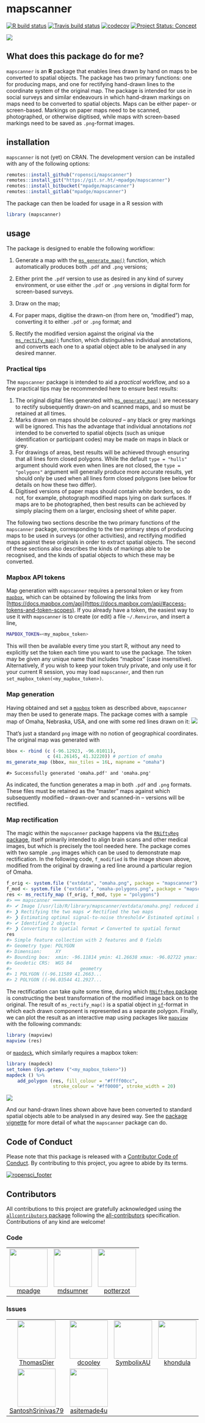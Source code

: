 <!-- README.md is generated from README.Rmd. Please edit that file -->

# mapscanner

<!-- badges: start -->

[![R build
status](https://github.com/ropensci/mapscanner/workflows/R-CMD-check/badge.svg)](https://github.com/ropensci/mapscanner/actions?query=workflow%3AR-CMD-check)
[![Travis build
status](https://travis-ci.org/ropensci/mapscanner.svg?branch=master)](https://travis-ci.org/ropensci/mapscanner)
[![codecov](https://codecov.io/gh/ropensci/mapscanner/branch/master/graph/badge.svg)](https://codecov.io/gh/ropensci/mapscanner)
[![Project Status:
Concept](https://www.repostatus.org/badges/latest/concept.svg)](https://www.repostatus.org/#concept)

[![](https://badges.ropensci.org/330_status.svg)](https://github.com/ropensci/onboarding/issues/330)

<!-- badges: end -->

## What does this package do for me?

`mapscanner` is an **R** package that enables lines drawn by hand on
maps to be converted to spatial objects. The package has two primary
functions: one for producing maps, and one for rectifying hand-drawn
lines to the coordinate system of the original map. The package is
intended for use in social surveys and similar endeavours in which
hand-drawn markings on maps need to be converted to spatial objects.
Maps can be either paper- or screen-based. Markings on paper maps need
to be scanned, photographed, or otherwise digitised, while maps with
screen-based markings need to be saved as `.png`-format images.

## installation

`mapscanner` is not (yet) on CRAN. The development version can be
installed with any of the following options:

``` r
remotes::install_github("ropensci/mapscanner")
remotes::install_git("https://git.sr.ht/~mpadge/mapscanner")
remotes::install_bitbucket("mpadge/mapscanner")
remotes::install_gitlab("mpadge/mapscanner")
```

The package can then be loaded for usage in a R session with

``` r
library (mapscanner)
```

## usage

The package is designed to enable the following workflow:

1.  Generate a map with the
    [`ms_generate_map()`](https://docs.ropensci.org/mapscanner/reference/ms_generate_map.html)
    function, which automatically produces both `.pdf` and `.png`
    versions;

2.  Either print the `.pdf` version to use as desired in any kind of
    survey environment, or use either the `.pdf` or `.png` versions in
    digital form for screen-based surveys.

3.  Draw on the map;

4.  For paper maps, digitise the drawn-on (from here on, “modified”)
    map, converting it to either `.pdf` or `.png` format; and

5.  Rectify the modified version against the original via the
    [`ms_rectify_map()`](https://docs.ropensci.org/mapscanner/reference/ms_rectify_map.html)
    function, which distinguishes individual annotations, and converts
    each one to a spatial object able to be analysed in any desired
    manner.

### Practical tips

The `mapscanner` package is intended to aid a *practical* workflow, and
so a few practical tips may be recommended here to ensure best results:

1.  The original digital files generated with
    [`ms_generate_map()`](https://docs.ropensci.org/mapscanner/reference/ms_generate_map.html)
    are necessary to rectify subsequently drawn-on and scanned maps, and
    so must be retained at all times.
2.  Marks drawn on maps should be *coloured* – any black or grey
    markings will be ignored. This has the advantage that individual
    annotations *not* intended to be converted to spatial objects (such
    as unique identification or participant codes) may be made on maps
    in black or grey.
3.  For drawings of areas, best results will be achieved through
    ensuring that all lines form closed polygons. While the default
    `type = "hulls"` argument should work even when lines are not
    closed, the `type = "polygons"` argument will generally produce more
    accurate results, yet should only be used when all lines form closed
    polygons (see below for details on how these two differ).
4.  Digitised versions of paper maps should contain *white* borders, so
    do not, for example, photograph modified maps lying on dark
    surfaces. If maps are to be photographed, then best results can be
    achieved by simply placing them on a larger, enclosing sheet of
    white paper.

The following two sections describe the two primary functions of the
`mapscanner` package, corresponding to the two primary steps of
producing maps to be used in surveys (or other activities), and
rectifying modified maps against these originals in order to extract
spatial objects. The second of these sections also describes the kinds
of markings able to be recognised, and the kinds of spatial objects to
which these may be converted.

### Mapbox API tokens

Map generation with `mapscanner` requires a personal token or key from
[`mapbox`](https://mapbox.com), which can be obtained by following the
links from
[https://docs.mapbox.com/api](https://docs.mapbox.com/api/#access-tokens-and-token-scopes).
If you already have a token, the easiest way to use it with `mapscanner`
is to create (or edit) a file `~/.Renviron`, and insert a line,

``` bash
MAPBOX_TOKEN=<my_mapbox_token>
```

This will then be available every time you start R, without any need to
explicitly set the token each time you want to use the package. The
token may be given any unique name that includes “mapbox” (case
insensitive). Alternatively, if you wish to keep your token truly
private, and only use it for your current R session, you may load
`mapscanner`, and then run `set_mapbox_token(<my_mapbox_token>)`.

### Map generation

Having obtained and set a [`mapbox`](https://mapbox.com) token as
described above, `mapscanner` may then be used to generate maps. The
package comes with a sample map of Omaha, Nebraska, USA, and one with
some red lines drawn on it: ![](./man/figures/omaha-polygons.png)

That’s just a standard `png` image with no notion of geographical
coordinates. The original map was generated with

``` r
bbox <- rbind (c (-96.12923, -96.01011),
               c (41.26145, 41.32220)) # portion of omaha
ms_generate_map (bbox, max_tiles = 16L, mapname = "omaha")
```

    #> Successfully generated 'omaha.pdf' and 'omaha.png'

As indicated, the function generates a map in both `.pdf` and `.png`
formats. These files must be retained as the “master” maps against which
subsequently modified – drawn-over and scanned-in – versions will be
rectified.

### Map rectification

The magic within the `mapscanner` package happens via the [`RNiftyReg`
package](https://github.com/jonclayden/RNiftyReg), itself primarily
intended to align brain scans and other medical images, but which is
precisely the tool needed here. The package comes with two sample `.png`
images which can be used to demonstrate map rectification. In the
following code, `f_modified` is the image shown above, modified from the
original by drawing a red line around a particular region of Omaha.

``` r
f_orig <- system.file ("extdata", "omaha.png", package = "mapscanner")
f_mod <- system.file ("extdata", "omaha-polygons.png", package = "mapscanner")
res <- ms_rectify_map (f_orig, f_mod, type = "polygons")
#> ══ mapscanner ════════════════════════════════════════════════════════════════════════════════════════════════════════════════════════════════════════════════════════════════════════════════════════════════════════════════════════════════
#> ✔ Image [/usr/lib/R/library/mapscanner/extdata/omaha.png] reduced in size by factor of 2
#> ❯ Rectifying the two maps ✔ Rectified the two maps  
#> ❯ Estimating optimal signal-to-noise threshold✔ Estimated optimal signal-to-noise threshold
#> ✔ Identified 2 objects
#> ❯ Converting to spatial format ✔ Converted to spatial format
res
#> Simple feature collection with 2 features and 0 fields
#> Geometry type: POLYGON
#> Dimension:     XY
#> Bounding box:  xmin: -96.11814 ymin: 41.26638 xmax: -96.02722 ymax: 41.30109
#> Geodetic CRS:  WGS 84
#>                         geometry
#> 1 POLYGON ((-96.11589 41.2663...
#> 2 POLYGON ((-96.03544 41.2927...
```

The rectification can take quite some time, during which [`RNiftyReg`
package](https://github.com/jonclayden/RNiftyReg) is constructing the
best transformation of the modified image back on to the original. The
result of `ms_rectify_map()` is a spatial object in
[`sf`](https://cran.r-project.org/package=sf)-format in which each drawn
component is represented as a separate polygon. Finally, we can plot the
result as an interactive map using packages like
[`mapview`](https://github.com/r-spatial/mapview) with the following
commands:

``` r
library (mapview)
mapview (res)
```

or [`mapdeck`](https://github.com/symbolixAU/mapdeck), which similarly
requires a mapbox token:

``` r
library (mapdeck)
set_token (Sys.getenv ("<my_mapbox_token>"))
mapdeck () %>%
    add_polygon (res, fill_colour = "#ffff00cc",
                 stroke_colour = "#ff0000", stroke_width = 20)
```

![](./man/figures/leaflet-1.png)

And our hand-drawn lines shown above have been converted to standard
spatial objects able to be analysed in any desired way. See the [package
vignette](https://docs.ropensci.org/mapscanner/articles/mapscanner.html)
for more detail of what the `mapscanner` package can do.

## Code of Conduct

Please note that this package is released with a [Contributor Code of
Conduct](https://ropensci.org/code-of-conduct/). By contributing to this
project, you agree to abide by its terms.

[![ropensci_footer](https://ropensci.org/public_images/ropensci_footer.png)](https://ropensci.org)

## Contributors

<!-- ALL-CONTRIBUTORS-LIST:START - Do not remove or modify this section -->
<!-- prettier-ignore-start -->
<!-- markdownlint-disable -->

All contributions to this project are gratefully acknowledged using the
[`allcontributors`
package](https://github.com/ropenscilabs/allcontributors) following the
[all-contributors](https://allcontributors.org) specification.
Contributions of any kind are welcome!

### Code

<table>
<tr>
<td align="center">
<a href="https://github.com/mpadge">
<img src="https://avatars1.githubusercontent.com/u/6697851?v=4" width="100px;" alt=""/>
</a><br>
<a href="https://github.com/ropensci/mapscanner/commits?author=mpadge">mpadge</a>
</td>
<td align="center">
<a href="https://github.com/mdsumner">
<img src="https://avatars2.githubusercontent.com/u/4107631?v=4" width="100px;" alt=""/>
</a><br>
<a href="https://github.com/ropensci/mapscanner/commits?author=mdsumner">mdsumner</a>
</td>
<td align="center">
<a href="https://github.com/potterzot">
<img src="https://avatars0.githubusercontent.com/u/477294?v=4" width="100px;" alt=""/>
</a><br>
<a href="https://github.com/ropensci/mapscanner/commits?author=potterzot">potterzot</a>
</td>
</tr>
</table>

### Issues

<table>
<tr>
<td align="center">
<a href="https://github.com/ThomasDier">
<img src="https://avatars0.githubusercontent.com/u/42271539?u=4194553fedeadf5bf3a23efcc829dfd51615b549&v=4" width="100px;" alt=""/>
</a><br>
<a href="https://github.com/ropensci/mapscanner/issues?q=is%3Aissue+author%3AThomasDier">ThomasDier</a>
</td>
<td align="center">
<a href="https://github.com/dcooley">
<img src="https://avatars0.githubusercontent.com/u/8093396?u=2c8d9162f246d90d433034d212b29a19e0f245c1&v=4" width="100px;" alt=""/>
</a><br>
<a href="https://github.com/ropensci/mapscanner/issues?q=is%3Aissue+author%3Adcooley">dcooley</a>
</td>
<td align="center">
<a href="https://github.com/SymbolixAU">
<img src="https://avatars2.githubusercontent.com/u/18344164?u=022e0d3bdcca3e224021bae842672bda12b599df&v=4" width="100px;" alt=""/>
</a><br>
<a href="https://github.com/ropensci/mapscanner/issues?q=is%3Aissue+author%3ASymbolixAU">SymbolixAU</a>
</td>
<td align="center">
<a href="https://github.com/khondula">
<img src="https://avatars3.githubusercontent.com/u/6106733?u=91bac57101b4e8047b2a96b8ad67437cc32e6144&v=4" width="100px;" alt=""/>
</a><br>
<a href="https://github.com/ropensci/mapscanner/issues?q=is%3Aissue+author%3Akhondula">khondula</a>
</td>
<td align="center">
<a href="https://github.com/sckott">
<img src="https://avatars0.githubusercontent.com/u/577668?u=c54eb1ce08ff22365e094559a109a12437bdca40&v=4" width="100px;" alt=""/>
</a><br>
<a href="https://github.com/ropensci/mapscanner/issues?q=is%3Aissue+author%3Asckott">sckott</a>
</td>
<td align="center">
<a href="https://github.com/tomroh">
<img src="https://avatars1.githubusercontent.com/u/6668593?u=9e585864a75453fb972c50d461f58aae35d65fac&v=4" width="100px;" alt=""/>
</a><br>
<a href="https://github.com/ropensci/mapscanner/issues?q=is%3Aissue+author%3Atomroh">tomroh</a>
</td>
<td align="center">
<a href="https://github.com/stefaniebutland">
<img src="https://avatars1.githubusercontent.com/u/11927811?u=ea2b36cbdc6c1d4b5cd9231b397c03998d730626&v=4" width="100px;" alt=""/>
</a><br>
<a href="https://github.com/ropensci/mapscanner/issues?q=is%3Aissue+author%3Astefaniebutland">stefaniebutland</a>
</td>
</tr>
<tr>
<td align="center">
<a href="https://github.com/SantoshSrinivas79">
<img src="https://avatars0.githubusercontent.com/u/1036163?v=4" width="100px;" alt=""/>
</a><br>
<a href="https://github.com/ropensci/mapscanner/issues?q=is%3Aissue+author%3ASantoshSrinivas79">SantoshSrinivas79</a>
</td>
<td align="center">
<a href="https://github.com/asitemade4u">
<img src="https://avatars0.githubusercontent.com/u/11460106?u=2d81ef9fbaa1ebcd7b9bcf65cd4894e85850d68e&v=4" width="100px;" alt=""/>
</a><br>
<a href="https://github.com/ropensci/mapscanner/issues?q=is%3Aissue+author%3Aasitemade4u">asitemade4u</a>
</td>
</tr>
</table>
<!-- markdownlint-enable -->
<!-- prettier-ignore-end -->
<!-- ALL-CONTRIBUTORS-LIST:END -->
